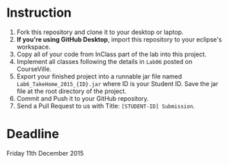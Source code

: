 # Instruction

1. Fork this repository and clone it to your desktop or laptop.
2. **If you're using GitHub Desktop**, import this repository to your eclipse's workspace.
3. Copy all of your code from InClass part of the lab into this project.
4. Implement all classes following the details in `Lab06` posted on CourseVille.
5. Export your finished project into a runnable jar file named `Lab6_TakeHome_2015_{ID}.jar` where ID is your Student ID.
    Save the jar file at the root directory of the project.
6. Commit and Push it to your GitHub repository.
7. Send a Pull Request to us with Title: `[STUDENT-ID] Submission`.

# Deadline
Friday 11th December 2015
